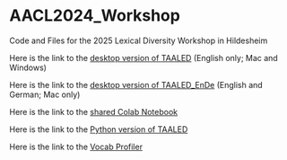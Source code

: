 # AACL2024_Workshop

Code and Files for the 2025 Lexical Diversity Workshop in Hildesheim

Here is the link to the <a href="https://www.linguisticanalysistools.org/taaled.html" target="_blank">desktop version of TAALED</a> (English only; Mac and Windows)

Here is the link to the <a href="https://drive.google.com/file/d/1XoS8MiNDmeSlrDpQnep4k-QUYrEmN1y9/view?usp=drive_link" target="_blank">desktop version of TAALED_EnDe</a> (English and German; Mac only)


Here is the link to the <a href="https://colab.research.google.com/drive/1Oj4WhQ7WqQOe5puU4MbiqghxLhD_s7f-?usp=sharing" target="_blank">shared Colab Notebook</a>


Here is the link to the <a href="https://lcr-ads-lab.github.io/TAALED/" target="_blank">Python version of TAALED</a>

Here is the link to the <a href="https://www.lextutor.ca/vp/comp/" target="_blank">Vocab Profiler</a>

